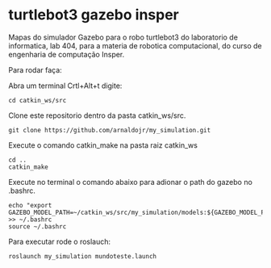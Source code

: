 # turtlebot3 gazebo insper

Mapas do simulador Gazebo para o robo turtlebot3 do laboratorio de informatica, lab 404, para a materia de robotica computacional, do curso de engenharia de computação Insper. 

Para rodar faça:

Abra um terminal Crtl+Alt+t digite:

    cd catkin_ws/src

Clone este repositorio dentro da pasta catkin_ws/src.

    git clone https://github.com/arnaldojr/my_simulation.git  

Execute o comando catkin_make na pasta raiz catkin_ws
    
    cd ..
    catkin_make
    
Execute no terminal o comando abaixo para adionar o path do gazebo no .bashrc.

    echo "export GAZEBO_MODEL_PATH=~/catkin_ws/src/my_simulation/models:${GAZEBO_MODEL_PATH}" >> ~/.bashrc
    source ~/.bashrc

Para executar rode o roslauch:

    roslaunch my_simulation mundoteste.launch



